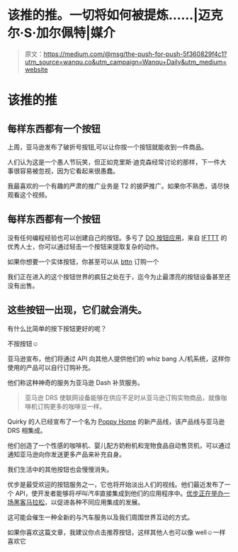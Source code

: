 # 该推的推。一切将如何被提炼……|迈克尔·S·加尔佩特|媒介

> 原文：<https://medium.com/@msg/the-push-for-push-5f360829f4c1?utm_source=wanqu.co&utm_campaign=Wanqu+Daily&utm_medium=website>

# 该推的推

## 每样东西都有一个按钮

上周，亚马逊发布了破折号按钮,可以让你按一个按钮就能收到一件商品。



人们认为这是一个愚人节玩笑，但正如克里斯·迪克森经常讨论的那样，下一件大事很容易被忽视，因为它看起来很愚蠢。

我最喜欢的一个有趣的严肃的推广业务是 T2 的披萨推广。如果你不熟悉，请尽快观看这个视频。



## 每样东西都有一个按钮

没有任何编程经验也可以创建自己的按钮。多亏了 [DO 按钮应用](https://ifttt.com/products/do/button)，来自 [IFTTT](http://ifttt.com) 的优秀人士，你可以通过轻击一个按钮来提取复杂的动作。



如果你想要一个实体按钮，你甚至可以从 [bttn](http://bt.tn) 订购一个



我们正在进入的这个按钮世界的疯狂之处在于，迄今为止最漂亮的按钮设备甚至还没有出售。



## 这些按钮一出现，它们就会消失。

有什么比简单的按下按钮更好的呢？

不按按钮☺

亚马逊宣布，他们将通过 API 向其他人提供他们的 whiz bang 人/机系统，这样你使用的产品可以自行订购补充。

他们称这种神奇的服务为亚马逊 Dash 补货服务。

> 亚马逊 DRS 使联网设备能够在供应不足时从亚马逊订购实物商品，就像咖啡机订购更多的咖啡豆一样。

Quirky 的人已经宣布了一个名为 [Poppy Home](http://poppyhome.com) 的新产品线，该产品线与亚马逊 DRS 相集成。



他们创造了一个性感的咖啡机、婴儿配方奶粉机和宠物食品自动售货机，可以通过通知亚马逊向你发送更多产品来补充自身。

我们生活中的其他按钮也会慢慢消失。

优步是最受欢迎的按钮服务之一，它也将开始淡出人们的视线。他们最近发布了一个 API，使开发者能够将*呼叫汽车*直接集成到他们的应用程序中。[优步正在举办一场黑客马拉松](http://uberhackathon.challengepost.com/)，以促进各种不同应用集成的发展。

这可能会催生一种全新的与汽车服务以及我们周围世界互动的方式。

如果你喜欢这篇文章，我建议你点击推荐按钮，这样其他人也可以像 well☺一样喜欢它











